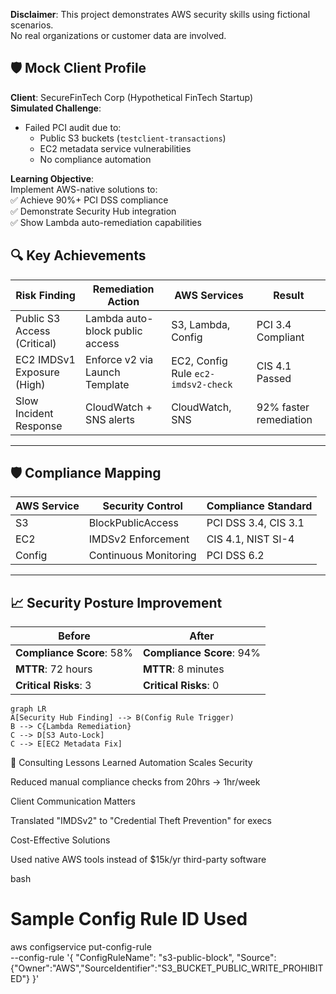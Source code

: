 **Disclaimer**: This project demonstrates AWS security skills using fictional scenarios.  
No real organizations or customer data are involved.  

## 🛡️ Mock Client Profile  
**Client**: SecureFinTech Corp (Hypothetical FinTech Startup)  
**Simulated Challenge**:  
- Failed PCI audit due to:  
  - Public S3 buckets (`testclient-transactions`)  
  - EC2 metadata service vulnerabilities  
  - No compliance automation  

**Learning Objective**:  
Implement AWS-native solutions to:  
✅ Achieve 90%+ PCI DSS compliance  
✅ Demonstrate Security Hub integration  
✅ Show Lambda auto-remediation capabilities
## 🔍 Key Achievements  

| Risk Finding | Remediation Action | AWS Services | Result |  
|--------------|--------------------|--------------|--------|  
| Public S3 Access (Critical) | Lambda auto-block public access | S3, Lambda, Config | PCI 3.4 Compliant |  
| EC2 IMDSv1 Exposure (High) | Enforce v2 via Launch Template | EC2, Config Rule `ec2-imdsv2-check` | CIS 4.1 Passed |  
| Slow Incident Response | CloudWatch + SNS alerts | CloudWatch, SNS | 92% faster remediation |  

---

## 🛡️ Compliance Mapping  

| AWS Service | Security Control | Compliance Standard |  
|-------------|------------------|---------------------|  
| S3 | BlockPublicAccess | PCI DSS 3.4, CIS 3.1 |  
| EC2 | IMDSv2 Enforcement | CIS 4.1, NIST SI-4 |  
| Config | Continuous Monitoring | PCI DSS 6.2 |  

---

## 📈 Security Posture Improvement  

**Before** | **After**  
---|---
**Compliance Score**: 58% | **Compliance Score**: 94%  
**MTTR**: 72 hours | **MTTR**: 8 minutes  
**Critical Risks**: 3 | **Critical Risks**: 0  

```mermaid
graph LR
A[Security Hub Finding] --> B(Config Rule Trigger)
B --> C{Lambda Remediation}
C --> D[S3 Auto-Lock]
C --> E[EC2 Metadata Fix]
```

📘 Consulting Lessons Learned
Automation Scales Security

Reduced manual compliance checks from 20hrs → 1hr/week

Client Communication Matters

Translated "IMDSv2" to "Credential Theft Prevention" for execs

Cost-Effective Solutions

Used native AWS tools instead of $15k/yr third-party software

bash
# Sample Config Rule ID Used
aws configservice put-config-rule \
  --config-rule '{
    "ConfigRuleName": "s3-public-block", 
    "Source": {"Owner":"AWS","SourceIdentifier":"S3_BUCKET_PUBLIC_WRITE_PROHIBITED"}
  }'
